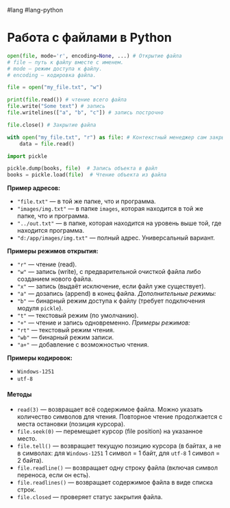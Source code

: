 #lang #lang-python

# Работа с файлами в Python

```python
open(file, mode='r', encoding=None, ...) # Открытие файла
# file — путь к файлу вместе с именем.
# mode — режим доступа к файлу.
# encoding — кодировка файла.

file = open("my_file.txt", "w")

print(file.read()) # чтение всего файла
file.write("Some text") # запись
file.writelines(["a", "b", "c"]) # запись построчно

file.close() # Закрытие файла

with open("my_file.txt", "r") as file: # Контекстный менеджер сам закрывает файл после завершения блока.
    data = file.read()

```

```python
import pickle

pickle.dump(books, file)  # Запись объекта в файл
books = pickle.load(file)  # Чтение объекта из файла
```

**Пример адресов:**
- `"file.txt"` — в той же папке, что и программа.
- `"images/img.txt"` — в папке `images`, которая находится в той же папке, что и программа.
- `"../out.txt"` — в папке, которая находится на уровень выше той, где находится программа.
- `"d:/app/images/img.txt"` — полный адрес. Универсальный вариант.

**Примеры режимов открытия:**
- `"r"` — чтение (read).
- `"w"` — запись (write), с предварительной очисткой файла либо созданием нового файла.
- `"x"` — запись (выдаёт исключение, если файл уже существует).
- `"a"` — дозапись (append) в конец файла.
*Дополнительные режимы:*
- `"b"` — бинарный режим доступа к файлу (требует подключения модуля `pickle`).
- `"t"` — текстовый режим (по умолчанию).
- `"+"` — чтение и запись одновременно.
*Примеры режимов:*
- `"rt"` — текстовый режим чтения.
- `"wb"` — бинарный режим записи.
- `"a+"` — добавление с возможностью чтения.

**Примеры кодировок:**
- `Windows-1251`
- `utf-8`


#### Методы
- `read(3)` — возвращает всё содержимое файла. Можно указать количество символов для чтения. Повторное чтение продолжается с места остановки (позиция курсора).
- `file.seek(0)` — перемещает курсор (file position) на указанное место.
- `file.tell()` — возвращает текущую позицию курсора (в байтах, а не в символах: для `Windows-1251` 1 символ = 1 байт, для `utf-8` 1 символ = 2 байта).
- `file.readline()` — возвращает одну строку файла (включая символ переноса, если он есть).
- `file.readlines()` — возвращает содержимое файла в виде списка строк.
- `file.closed` — проверяет статус закрытия файла.
